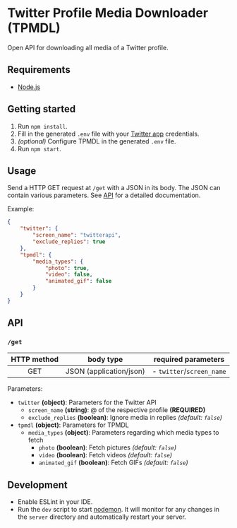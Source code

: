 # Twitter Profile Media Downloader (TPMDL)

Open API for downloading all media of a Twitter profile.

## Requirements

- [Node.js](https://nodejs.org)


## Getting started

1. Run `npm install`.
2. Fill in the generated `.env` file with your [Twitter app](https://developer.twitter.com/apps) credentials.
3. *(optional)* Configure TPMDL in the generated `.env` file.
4. Run `npm start`.


## Usage

Send a HTTP GET request at `/get` with a JSON in its body. The JSON can contain various parameters. See [API](#api) for a detailed documentation.

Example:
```json
{
    "twitter": {
        "screen_name": "twitterapi",
        "exclude_replies": true
    },
    "tpmdl": {
        "media_types": {
            "photo": true,
            "video": false,
            "animated_gif": false
        }
    }
}
```


## API

### `/get`

| HTTP method | body type               | required parameters       |
|:-----------:|:-----------------------:|:-------------------------:|
| GET         | JSON (application/json) | - `twitter`/`screen_name` |

Parameters:
- `twitter` **(object)**: Parameters for the Twitter API
  - `screen_name` **(string)**: @ of the respective profile **(REQUIRED)**
  - `exclude_replies` **(boolean)**: Ignore media in replies *(default: `false`)*
- `tpmdl` **(object)**: Parameters for TPMDL
  - `media_types` **(object)**: Parameters regarding which media types to fetch
    - `photo` **(boolean)**: Fetch pictures *(default: `false`)*
    - `video` **(boolean)**: Fetch videos *(default: `false`)*
    - `animated_gif` **(boolean)**: Fetch GIFs *(default: `false`)*


## Development

- Enable ESLint in your IDE.
- Run the `dev` script to start [nodemon](https://nodemon.io). It will monitor for any changes in the `server` directory and automatically restart your server.
